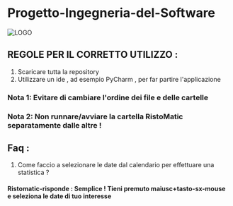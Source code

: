 # Progetto-Ingegneria-del-Software


![LOGO](https://user-images.githubusercontent.com/91559596/180654180-984acae7-e365-49bc-9917-68a30d2d7cc6.jpeg)


## REGOLE PER IL CORRETTO UTILIZZO :

1) Scaricare tutta la repository
2) Utilizzare un ide , ad esempio PyCharm , per far partire l'applicazione


### Nota 1: Evitare di cambiare l'ordine dei file e delle cartelle
### Nota 2: Non runnare/avviare la cartella RistoMatic separatamente dalle altre !







## Faq :


1) Come faccio a selezionare le date dal calendario per effettuare una statistica ?
#### Ristomatic-risponde : Semplice ! Tieni premuto maiusc+tasto-sx-mouse e seleziona le date di tuo interesse
